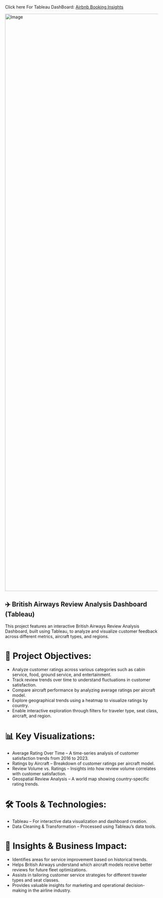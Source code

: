 Click here For Tableau DashBoard: [Airbnb Booking Insights](https://public.tableau.com/app/profile/ivan.mu6616/viz/Airbnb_17380150594670/Dashboard1)

<img width="1905" alt="Image" src="https://github.com/user-attachments/assets/32034443-29a1-4a19-a5d5-818142d62a66" />

## ✈️ British Airways Review Analysis Dashboard (Tableau)

This project features an interactive British Airways Review Analysis Dashboard, built using Tableau, to analyze and visualize customer feedback across different metrics, aircraft types, and regions.
# 🔹 Project Objectives:

* Analyze customer ratings across various categories such as cabin service, food, ground service, and entertainment.
* Track review trends over time to understand fluctuations in customer satisfaction.
* Compare aircraft performance by analyzing average ratings per aircraft model.
* Explore geographical trends using a heatmap to visualize ratings by country.
* Enable interactive exploration through filters for traveler type, seat class, aircraft, and region.

# 📊 Key Visualizations:

* Average Rating Over Time – A time-series analysis of customer satisfaction trends from 2016 to 2023.
* Ratings by Aircraft – Breakdown of customer ratings per aircraft model.
* Review Volume vs. Ratings – Insights into how review volume correlates with customer satisfaction.
* Geospatial Review Analysis – A world map showing country-specific rating trends.

# 🛠️ Tools & Technologies:

* Tableau – For interactive data visualization and dashboard creation.
* Data Cleaning & Transformation – Processed using Tableau’s data tools.

# 🎯 Insights & Business Impact:

* Identifies areas for service improvement based on historical trends.
* Helps British Airways understand which aircraft models receive better reviews for future fleet optimizations.
* Assists in tailoring customer service strategies for different traveler types and seat classes.
* Provides valuable insights for marketing and operational decision-making in the airline industry.
